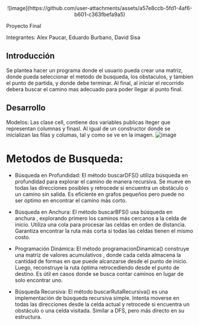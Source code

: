 <div align="center">
  ![image](https://github.com/user-attachments/assets/a57e8ccb-5fd1-4af6-b601-c363fbefa9a5)
</div>

Proyecto Final

Integrantes: Alex Paucar, Eduardo Burbano, David Sisa

## Introducción
Se plantea hacer un programa donde el usuario pueda crear una matriz, donde pueda seleccionar el metodo de busqueda, los
obstaculos, y tambien el punto de partida, y donde debe terminar. Al final, al iniciar el recorrido debera buscar el 
camino mas adecuado para poder llegar al punto final.

## Desarrollo 
Modelos: 
Las clase cell, contiene dos variables publicas Iteger que representan columnas y finasl. Al igual de un constructor donde se inicializan las filas y columas, tal y como se ve en la imagen.
![image](https://github.com/user-attachments/assets/7f676ded-9226-4ddc-b9e8-4a4c3d2e2bd7)


# Metodos de Busqueda:

- Búsqueda en Profundidad:
El método buscarDFS() utiliza búsqueda en profundidad  para explorar el camino de manera recursiva. Se mueve en todas las direcciones posibles y retrocede si encuentra un obstáculo o un camino sin salida. Es eficiente en grafos pequeños pero puede no ser óptimo en encontrar el camino más corto.

- Búsqueda en Anchura:
El método buscarBFS() usa búsqueda en anchura , explorando primero los caminos más cercanos a la celda de inicio. Utiliza una cola  para procesar las celdas en orden de distancia. Garantiza encontrar la ruta más corta si todas las celdas tienen el mismo costo.

- Programación Dinámica:
El método programacionDinamica() construye una matriz de valores acumulativos , donde cada celda almacena la cantidad de formas en que puede alcanzarse desde el punto de inicio. Luego, reconstruye la ruta óptima retrocediendo desde el punto de destino. Es útil en casos donde se busca contar caminos en lugar de solo encontrar uno.

- Búsqueda Recursiva:
El método buscarRutaRecursiva() es una implementación de búsqueda recursiva simple. Intenta moverse en todas las direcciones desde la celda actual y retrocede si encuentra un obstáculo o una celda visitada. Similar a DFS, pero más directo en su estructura.


